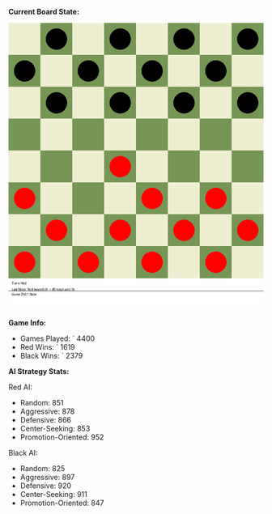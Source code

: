 
**Current Board State:**  
<!-- START_GIF -->
![Checkers Game](./checkers_game.gif)
<!-- END_GIF -->

**Game Info:**  
- Games Played: `<!-- GAMES_PLAYED --> 4400
- Red Wins: `<!-- RED_WINS --> 1619
- Black Wins: `<!-- BLACK_WINS --> 2379

<!-- AI_STATS -->
**AI Strategy Stats:**

Red AI:
- Random: 851
- Aggressive: 878
- Defensive: 866
- Center-Seeking: 853
- Promotion-Oriented: 952

Black AI:
- Random: 825
- Aggressive: 897
- Defensive: 920
- Center-Seeking: 911
- Promotion-Oriented: 847
